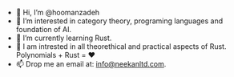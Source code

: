 - 👋 Hi, I’m @hoomanzadeh
- 👀 I’m interested in category theory, programing languages and foundation of AI. 
- 🌱 I’m currently learning Rust. 
- 💞️ I am intrested in all theorethical and practical aspects of Rust. Polynomials + Rust = ❤️
- 📫 Drop me an email at: info@neekanltd.com. 
<!---
hoomanzadeh/hoomanzadeh is a ✨ special ✨ repository because its `README.md` (this file) appears on your GitHub profile.
You can click the Preview link to take a look at your changes.
--->
